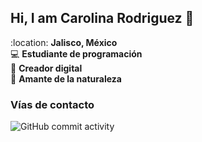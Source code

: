 ## Hi, I am Carolina Rodriguez 👋

:location: **Jalisco, México**  
:computer: **Estudiante de programación**  
:pencil: **Creador digital**  
:seedling: **Amante de la naturaleza**

### Vías de contacto

![GitHub commit activity](https://img.shields.io/github/commit-activity/m/CaroMetz16/CaroMetz16)
